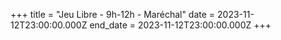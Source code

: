 +++
title = "Jeu Libre - 9h-12h - Maréchal"
date = 2023-11-12T23:00:00.000Z
end_date = 2023-11-12T23:00:00.000Z
+++

